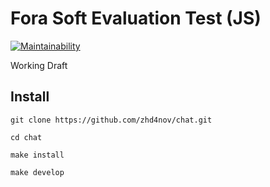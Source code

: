 # Fora Soft Evaluation Test (JS)
[![Maintainability](https://api.codeclimate.com/v1/badges/8f70905a92c2c9d76b45/maintainability)](https://codeclimate.com/github/zhd4nov/chat/maintainability)

Working Draft

## Install

```
git clone https://github.com/zhd4nov/chat.git
```

```
cd chat
```

```
make install
```

```
make develop
```